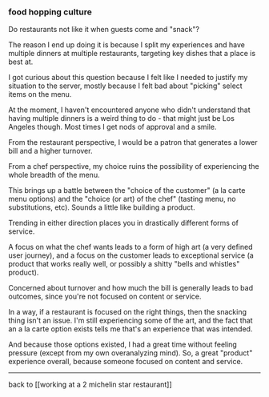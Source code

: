 ### food hopping culture

Do restaurants not like it when guests come and "snack"?

The reason I end up doing it is because I split my experiences and have multiple dinners at multiple restaurants, targeting key dishes that a place is best at.

I got curious about this question because I felt like I needed to justify my situation to the server, mostly because I felt bad about "picking" select items on the menu.

At the moment, I haven't encountered anyone who didn't understand that having multiple dinners is a weird thing to do - that might just be Los Angeles though. Most times I get nods of approval and a smile.

From the restaurant perspective, I would be a patron that generates a lower bill and a higher turnover.

From a chef perspective, my choice ruins the possibility of experiencing the whole breadth of the menu.

This brings up a battle between the "choice of the customer" (a la carte menu options) and the "choice (or art) of the chef" (tasting menu, no substitutions, etc). Sounds a little like building a product.

Trending in either direction places you in drastically different forms of service. 

A focus on what the chef wants leads to a form of high art (a very defined user journey), and a focus on the customer leads to exceptional service (a product that works really well, or possibly a shitty "bells and whistles" product).

Concerned about turnover and how much the bill is generally leads to bad outcomes, since you're not focused on content or service.

In a way, if a restaurant is focused on the right things, then the snacking thing isn't an issue. I'm still experiencing some of the art, and the fact that an a la carte option exists tells me that's an experience that was intended.

And because those options existed, I had a great time without feeling pressure (except from my own overanalyzing mind). So, a great "product" experience overall, because someone focused on content and service.

---

back to [[working at a 2 michelin star restaurant]]